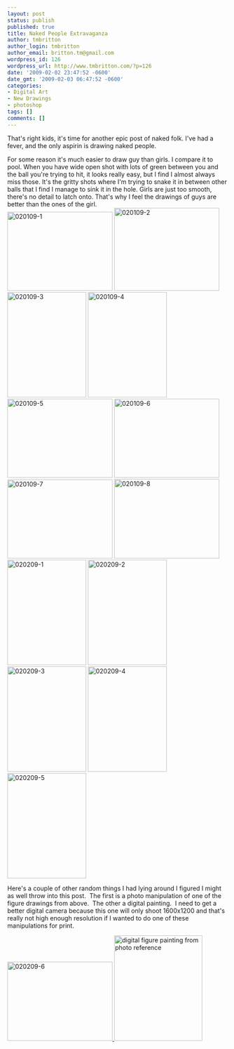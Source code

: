 ```yaml
---
layout: post
status: publish
published: true
title: Naked People Extravaganza
author: tmbritton
author_login: tmbritton
author_email: britton.tm@gmail.com
wordpress_id: 126
wordpress_url: http://www.tmbritton.com/?p=126
date: '2009-02-02 23:47:52 -0600'
date_gmt: '2009-02-03 06:47:52 -0600'
categories:
- Digital Art
- New Drawings
- photoshop
tags: []
comments: []
---
```

<p>That's right kids, it's time for another epic post of naked folk.  I've had a fever, and the only aspirin is drawing naked people.</p>
<p>For some reason it's much easier to draw guy than girls.  I compare it to pool.  When you have wide open shot with lots of green between you and the ball you're trying to hit, it looks really easy, but I find I almost always miss those.  It's the gritty shots where I'm trying to snake it in between other balls that I find I manage to sink it in the hole.  Girls are just too smooth, there's no detail to latch onto.  That's why I feel the drawings of guys are better than the ones of the girl.<br />
<a class="tt-flickr tt-flickr-Small" title="020109-1" href="http://www.tmbritton.com/art/photo/3250008852/020109-1.html"><img class="alignnone" src="http://farm4.static.flickr.com/3342/3250008852_d61a420b10_m.jpg" alt="020109-1" width="240" height="180" /></a> <a class="tt-flickr tt-flickr-Small" title="020109-2" href="http://www.tmbritton.com/art/photo/3250008916/020109-2.html"><img class="alignnone" src="http://farm4.static.flickr.com/3475/3250008916_7d0d21acf8_m.jpg" alt="020109-2" width="240" height="189" /></a> <a class="tt-flickr tt-flickr-Small" title="020109-3" href="http://www.tmbritton.com/art/photo/3249181819/020109-3.html"><img class="alignnone" src="http://farm4.static.flickr.com/3305/3249181819_3ea2c019c5_m.jpg" alt="020109-3" width="180" height="240" /></a> <a class="tt-flickr tt-flickr-Small" title="020109-4" href="http://www.tmbritton.com/art/photo/3250009048/020109-4.html"><img class="alignnone" src="http://farm4.static.flickr.com/3398/3250009048_148de408cc_m.jpg" alt="020109-4" width="180" height="240" /></a> <a class="tt-flickr tt-flickr-Small" title="020109-5" href="http://www.tmbritton.com/art/photo/3249181949/020109-5.html"><img class="alignnone" src="http://farm4.static.flickr.com/3341/3249181949_66e857cbe0_m.jpg" alt="020109-5" width="240" height="180" /></a> <a class="tt-flickr tt-flickr-Small" title="020109-6" href="http://www.tmbritton.com/art/photo/3250009168/020109-6.html"><img class="alignnone" src="http://farm4.static.flickr.com/3510/3250009168_4b4c28007b_m.jpg" alt="020109-6" width="240" height="180" /></a> <a class="tt-flickr tt-flickr-Small" title="020109-7" href="http://www.tmbritton.com/art/photo/3250009210/020109-7.html"><img class="alignnone" src="http://farm4.static.flickr.com/3380/3250009210_29a743ab95_m.jpg" alt="020109-7" width="240" height="180" /></a> <a class="tt-flickr tt-flickr-Small" title="020109-8" href="http://www.tmbritton.com/art/photo/3249182117/020109-8.html"><img class="alignnone" src="http://farm4.static.flickr.com/3379/3249182117_2e810368c5_m.jpg" alt="020109-8" width="240" height="181" /></a> <a class="tt-flickr tt-flickr-Small" title="020209-1" href="http://www.tmbritton.com/art/photo/3249182177/020209-1.html"><img class="alignnone" src="http://farm4.static.flickr.com/3505/3249182177_896bbc420a_m.jpg" alt="020209-1" width="180" height="240" /></a> <a class="tt-flickr tt-flickr-Small" title="020209-2" href="http://www.tmbritton.com/art/photo/3250009380/020209-2.html"><img class="alignnone" src="http://farm4.static.flickr.com/3017/3250009380_09f27b00e8_m.jpg" alt="020209-2" width="180" height="240" /></a> <a class="tt-flickr tt-flickr-Small" title="020209-3" href="http://www.tmbritton.com/art/photo/3249182277/020209-3.html"><img class="alignnone" src="http://farm4.static.flickr.com/3052/3249182277_e3a390d61b_m.jpg" alt="020209-3" width="180" height="240" /></a> <a class="tt-flickr tt-flickr-Small" title="020209-4" href="http://www.tmbritton.com/art/photo/3250009508/020209-4.html"><img class="alignnone" src="http://farm4.static.flickr.com/3310/3250009508_aa504f912f_m.jpg" alt="020209-4" width="180" height="240" /></a> <a class="tt-flickr tt-flickr-Small" title="020209-5" href="http://www.tmbritton.com/art/photo/3250009550/020209-5.html"><img class="alignnone" src="http://farm4.static.flickr.com/3395/3250009550_93fd4c4b17_m.jpg" alt="020209-5" width="180" height="240" /></a></p>
<p>Here's a couple of other random things I had lying around I figured I might as well throw into this post.  The first is a photo manipulation of one of the figure drawings from above.  The other a digital painting.  I need to get a better digital camera because this one will only shoot 1600x1200 and that's really not high enough resolution if I wanted to do one of these manipulations for print.</p>
<p><a class="tt-flickr tt-flickr-Small" title="020209-6" href="http://www.tmbritton.com/art/photo/3249182487/020209-6.html"><img class="alignnone" src="http://farm4.static.flickr.com/3100/3249182487_42a9b21829_m.jpg" alt="020209-6" width="240" height="180" /></a><a class="tt-flickr tt-flickr-Small" title="digital figure painting from photo reference" href="http://www.tmbritton.com/art/photo/3240134023/digital-figure-painting-from-photo-reference.html"> <img class="alignnone" src="http://farm4.static.flickr.com/3110/3240134023_43af3c7f82_m.jpg" alt="digital figure painting from photo reference" width="201" height="240" /></a></p>
